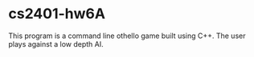 # cs2401-hw6A

This program is a command line othello game built using C++. The user plays against a low depth AI.
